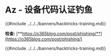 # Az - 设备代码认证钓鱼

{{#include ../../../banners/hacktricks-training.md}}

**检查:** [**https://o365blog.com/post/phishing/**](https://o365blog.com/post/phishing/)

{{#include ../../../banners/hacktricks-training.md}}
